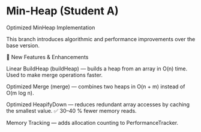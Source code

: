 # Min-Heap (Student A)
Optimized MinHeap Implementation

This branch introduces algorithmic and performance improvements over the base version.

🔧 New Features & Enhancements

Linear BuildHeap (buildHeap) — builds a heap from an array in O(n) time.
Used to make merge operations faster.

Optimized Merge (merge) — combines two heaps in O(n + m) instead of O(m log n).

Optimized HeapifyDown — reduces redundant array accesses by caching the smallest value.
✅ 30–40 % fewer memory reads.

Memory Tracking — adds allocation counting to PerformanceTracker.

